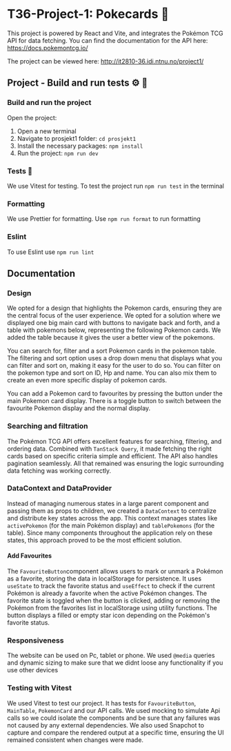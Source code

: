 # T36-Project-1: Pokecards :rocket:
This project is powered by React and Vite, and integrates the Pokémon TCG API for data fetching. You can find the documentation for the API here: https://docs.pokemontcg.io/

The project can be viewed here: http://it2810-36.idi.ntnu.no/project1/


## Project - Build and run tests :gear: :wrench:
### Build and run the project

Open the project:
1. Open a new terminal
2. Navigate to prosjekt1 folder: `cd prosjekt1`
3. Install the necessary packages: `npm install`
4. Run the project: `npm run dev`


### Tests 🧪
We use Vitest for testing. To test the project run `npm run test` in the terminal

### Formatting
We use Prettier for formatting. Use `npm run format` to run formatting


 ### Eslint
 To use Eslint use `npm run lint`


## Documentation
### Design
We opted for a design that highlights the Pokemon cards, ensuring they are the central focus of the user experience. We opted for a solution where we displayed one big main card with buttons to navigate back and forth, and a table with pokemons below, representing the following Pokemon cards. We added the table because it gives the user a better view of the pokemons. 

You can search for, filter and a sort Pokemon cards in the pokemon table. The filtering and sort option uses a drop down menu that displays what you can filter and sort on, making it easy for the user to do so. You can filter on the pokemon type and sort on ID, Hp and name. You can also mix them to create an even more specific display of pokemon cards.

You can add a Pokemon card to favourites by pressing the button under the main Pokemon card display. There is a toggle button to switch between the favourite Pokemon display and the normal display.

### Searching and filtration
The Pokémon TCG API offers excellent features for searching, filtering, and ordering data. Combined with `TanStack Query`, it made fetching the right cards based on specific criteria simple and efficient. The API also handles pagination seamlessly. All that remained was ensuring the logic surrounding data fetching was working correctly.

### DataContext and DataProvider
Instead of managing numerous states in a large parent component and passing them as props to children, we created a `DataContext` to centralize and distribute key states across the app. This context manages states like `activePokemon` (for the main Pokémon display) and `tablePokemons` (for the table). Since many components throughout the application rely on these states, this approach proved to be the most efficient solution. 

#### Add Favourites
The `FavouriteButton`component allows users to mark or unmark a Pokémon as a favorite, storing the data in localStorage for persistence. It uses `useState` to track the favorite status and `useEffect` to check if the current Pokémon is already a favorite when the active Pokémon changes. The favorite state is toggled when the button is clicked, adding or removing the Pokémon from the favorites list in localStorage using utility functions. The button displays a filled or empty star icon depending on the Pokémon's favorite status.

### Responsiveness
The website can be used on Pc, tablet or phone. We used `@media` queries and dynamic sizing to make sure that we didnt loose any functionality if you use other devices

### Testing with Vitest
We used Vitest to test our project. It has tests for `FavouriteButton`, `MainTable`, `PokemonCard` and our API calls. We used mocking to simulate Api calls so we could isolate the components and be sure that any failures was not caused by any external dependencies. We also used Snapchot to capture and compare the rendered output at a specific time, ensuring the UI remained consistent when changes were made.




